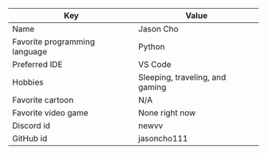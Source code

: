 | Key | Value |
| ---- | --- |
| Name | Jason Cho |
| Favorite programming language | Python |
| Preferred IDE | VS Code |
| Hobbies | Sleeping, traveling, and gaming |
| Favorite cartoon | N/A |
| Favorite video game | None right now |
| Discord id | newvv |
| GitHub id | jasoncho111 |
